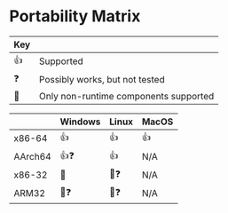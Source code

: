 # Portability Matrix

| Key         |                                                   |
|-------------|---------------------------------------------------|
|:+1:         |Supported                                          |
|:question:   |Possibly works, but not tested                     |
|:shit:       |Only non-runtime components supported              |

|         |Windows         |Linux           |MacOS     |
|---------|----------------|----------------|----------|
| x86-64  |:+1:            |:+1:            |:+1:      |
| AArch64 |:+1::question:  |:+1:            |N/A       |
| x86-32  |:shit:          |:shit::question:|N/A       |
| ARM32   |:shit::question:|:shit::question:|N/A       |
